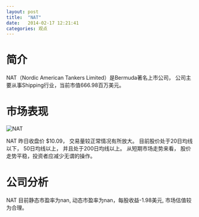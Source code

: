 ```yaml
---
layout: post
title:  "NAT"
date:   2014-02-17 12:21:41
categories: 观点
---
```


# 简介
NAT（Nordic American Tankers Limited）是Bermuda著名上市公司，
公司主要从事Shipping行业，当前市值666.98百万美元。

# 市场表现

![NAT](http://finviz.com/chart.ashx?t=NAT&ty=c&ta=1&p=d&s=l)

NAT 昨日收盘价 $10.09，
交易量较正常情况有所放大。
目前股价处于20日均线以下，
50日均线以上，
并且处于200日均线以上。
从短期市场走势来看，
股价走势平稳，投资者应减少无谓的操作。

# 公司分析
NAT 目前静态市盈率为nan, 动态市盈率为nan，每股收益-1.98美元,
市场估值较为合理。
